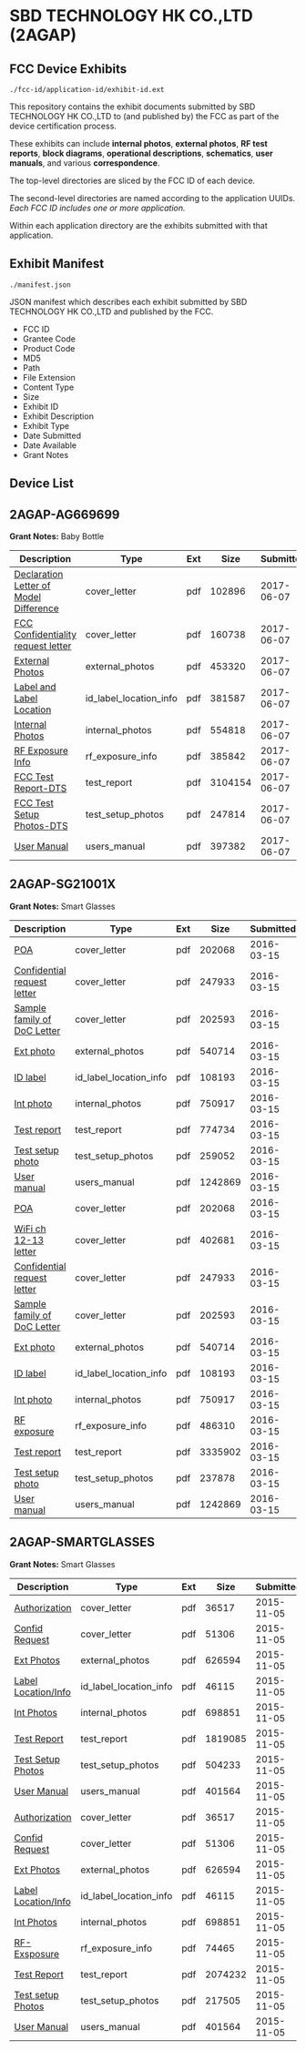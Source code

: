 # SBD TECHNOLOGY HK CO.,LTD (2AGAP)
## FCC Device Exhibits

```
./fcc-id/application-id/exhibit-id.ext
```

This repository contains the exhibit documents submitted by SBD TECHNOLOGY HK CO.,LTD to (and published by) the FCC as part of the device certification process.

These exhibits can include **internal photos**, **external photos**, **RF test reports**, **block diagrams**, **operational descriptions**, **schematics**, **user manuals**, and various **correspondence**.

The top-level directories are sliced by the FCC ID of each device.

The second-level directories are named according to the application UUIDs. *Each FCC ID includes one or more application.*

Within each application directory are the exhibits submitted with that application. 

## Exhibit Manifest

```
./manifest.json
```

JSON manifest which describes each exhibit submitted by SBD TECHNOLOGY HK CO.,LTD and published by the FCC.

- FCC ID
- Grantee Code
- Product Code
- MD5
- Path
- File Extension
- Content Type
- Size
- Exhibit ID
- Exhibit Description
- Exhibit Type
- Date Submitted
- Date Available
- Grant Notes

## Device List
## 2AGAP-AG669699
**Grant Notes:** Baby Bottle

| Description | Type | Ext | Size | Submitted | Available |
| ----------- | ---- | --- | ---- | --------- | --------- |
| [Declaration Letter of Model Difference](2AGAP-AG669699/c3d2361a4f70b41c2402572746eaa277/3417539.pdf) | cover_letter | pdf | 102896 | 2017-06-07 | 2017-06-08 |
| [FCC Confidentiality request letter](2AGAP-AG669699/c3d2361a4f70b41c2402572746eaa277/3417541.pdf) | cover_letter | pdf | 160738 | 2017-06-07 | 2017-06-08 |
| [External Photos](2AGAP-AG669699/c3d2361a4f70b41c2402572746eaa277/3417540.pdf) | external_photos | pdf | 453320 | 2017-06-07 | 2017-06-08 |
| [Label and Label Location](2AGAP-AG669699/c3d2361a4f70b41c2402572746eaa277/3417545.pdf) | id_label_location_info | pdf | 381587 | 2017-06-07 | 2017-06-08 |
| [Internal Photos](2AGAP-AG669699/c3d2361a4f70b41c2402572746eaa277/3417544.pdf) | internal_photos | pdf | 554818 | 2017-06-07 | 2017-06-08 |
| [RF Exposure Info](2AGAP-AG669699/c3d2361a4f70b41c2402572746eaa277/3417547.pdf) | rf_exposure_info | pdf | 385842 | 2017-06-07 | 2017-06-08 |
| [FCC Test Report-DTS](2AGAP-AG669699/c3d2361a4f70b41c2402572746eaa277/3417542.pdf) | test_report | pdf | 3104154 | 2017-06-07 | 2017-06-08 |
| [FCC Test Setup Photos-DTS](2AGAP-AG669699/c3d2361a4f70b41c2402572746eaa277/3417543.pdf) | test_setup_photos | pdf | 247814 | 2017-06-07 | 2017-06-08 |
| [User Manual](2AGAP-AG669699/c3d2361a4f70b41c2402572746eaa277/3417549.pdf) | users_manual | pdf | 397382 | 2017-06-07 | 2017-06-08 |
## 2AGAP-SG21001X
**Grant Notes:** Smart Glasses

| Description | Type | Ext | Size | Submitted | Available |
| ----------- | ---- | --- | ---- | --------- | --------- |
| [POA](2AGAP-SG21001X/c90a48f5d8fcc9af82525049e964f703/2930953.pdf) | cover_letter | pdf | 202068 | 2016-03-15 | 2016-03-16 |
| [Confidential request letter](2AGAP-SG21001X/c90a48f5d8fcc9af82525049e964f703/2930973.pdf) | cover_letter | pdf | 247933 | 2016-03-15 | 2016-03-16 |
| [Sample family of DoC Letter](2AGAP-SG21001X/c90a48f5d8fcc9af82525049e964f703/2930975.pdf) | cover_letter | pdf | 202593 | 2016-03-15 | 2016-03-16 |
| [Ext photo](2AGAP-SG21001X/c90a48f5d8fcc9af82525049e964f703/2930979.pdf) | external_photos | pdf | 540714 | 2016-03-15 | 2016-03-16 |
| [ID label](2AGAP-SG21001X/c90a48f5d8fcc9af82525049e964f703/2930981.pdf) | id_label_location_info | pdf | 108193 | 2016-03-15 | 2016-03-16 |
| [Int photo](2AGAP-SG21001X/c90a48f5d8fcc9af82525049e964f703/2930980.pdf) | internal_photos | pdf | 750917 | 2016-03-15 | 2016-03-16 |
| [Test report](2AGAP-SG21001X/c90a48f5d8fcc9af82525049e964f703/2930988.pdf) | test_report | pdf | 774734 | 2016-03-15 | 2016-03-16 |
| [Test setup photo](2AGAP-SG21001X/c90a48f5d8fcc9af82525049e964f703/2930989.pdf) | test_setup_photos | pdf | 259052 | 2016-03-15 | 2016-03-16 |
| [User manual](2AGAP-SG21001X/c90a48f5d8fcc9af82525049e964f703/2930993.pdf) | users_manual | pdf | 1242869 | 2016-03-15 | 2016-03-16 |
| [POA](2AGAP-SG21001X/6e237b3e11e8a8195b1b667f530a4fc2/2930953.pdf) | cover_letter | pdf | 202068 | 2016-03-15 | 2016-03-16 |
| [WiFi ch 12-13 letter](2AGAP-SG21001X/6e237b3e11e8a8195b1b667f530a4fc2/2930955.pdf) | cover_letter | pdf | 402681 | 2016-03-15 | 2016-03-16 |
| [Confidential request letter](2AGAP-SG21001X/6e237b3e11e8a8195b1b667f530a4fc2/2930973.pdf) | cover_letter | pdf | 247933 | 2016-03-15 | 2016-03-16 |
| [Sample family of DoC Letter](2AGAP-SG21001X/6e237b3e11e8a8195b1b667f530a4fc2/2930975.pdf) | cover_letter | pdf | 202593 | 2016-03-15 | 2016-03-16 |
| [Ext photo](2AGAP-SG21001X/6e237b3e11e8a8195b1b667f530a4fc2/2930979.pdf) | external_photos | pdf | 540714 | 2016-03-15 | 2016-03-16 |
| [ID label](2AGAP-SG21001X/6e237b3e11e8a8195b1b667f530a4fc2/2930981.pdf) | id_label_location_info | pdf | 108193 | 2016-03-15 | 2016-03-16 |
| [Int photo](2AGAP-SG21001X/6e237b3e11e8a8195b1b667f530a4fc2/2930980.pdf) | internal_photos | pdf | 750917 | 2016-03-15 | 2016-03-16 |
| [RF exposure](2AGAP-SG21001X/6e237b3e11e8a8195b1b667f530a4fc2/2930976.pdf) | rf_exposure_info | pdf | 486310 | 2016-03-15 | 2016-03-16 |
| [Test report](2AGAP-SG21001X/6e237b3e11e8a8195b1b667f530a4fc2/2930977.pdf) | test_report | pdf | 3335902 | 2016-03-15 | 2016-03-16 |
| [Test setup photo](2AGAP-SG21001X/6e237b3e11e8a8195b1b667f530a4fc2/2930978.pdf) | test_setup_photos | pdf | 237878 | 2016-03-15 | 2016-03-16 |
| [User manual](2AGAP-SG21001X/6e237b3e11e8a8195b1b667f530a4fc2/2930993.pdf) | users_manual | pdf | 1242869 | 2016-03-15 | 2016-03-16 |
## 2AGAP-SMARTGLASSES
**Grant Notes:** Smart Glasses

| Description | Type | Ext | Size | Submitted | Available |
| ----------- | ---- | --- | ---- | --------- | --------- |
| [Authorization](2AGAP-SMARTGLASSES/1f6bc18ef1b468395468157fdceb51e2/2803989.pdf) | cover_letter | pdf | 36517 | 2015-11-05 | 2015-11-05 |
| [Confid Request](2AGAP-SMARTGLASSES/1f6bc18ef1b468395468157fdceb51e2/2803990.pdf) | cover_letter | pdf | 51306 | 2015-11-05 | 2015-11-05 |
| [Ext Photos](2AGAP-SMARTGLASSES/1f6bc18ef1b468395468157fdceb51e2/2803991.pdf) | external_photos | pdf | 626594 | 2015-11-05 | 2015-11-05 |
| [Label Location/Info](2AGAP-SMARTGLASSES/1f6bc18ef1b468395468157fdceb51e2/2803993.pdf) | id_label_location_info | pdf | 46115 | 2015-11-05 | 2015-11-05 |
| [Int Photos](2AGAP-SMARTGLASSES/1f6bc18ef1b468395468157fdceb51e2/2803992.pdf) | internal_photos | pdf | 698851 | 2015-11-05 | 2015-11-05 |
| [Test Report](2AGAP-SMARTGLASSES/1f6bc18ef1b468395468157fdceb51e2/2804008.pdf) | test_report | pdf | 1819085 | 2015-11-05 | 2015-11-05 |
| [Test Setup Photos](2AGAP-SMARTGLASSES/1f6bc18ef1b468395468157fdceb51e2/2804006.pdf) | test_setup_photos | pdf | 504233 | 2015-11-05 | 2015-11-05 |
| [User Manual](2AGAP-SMARTGLASSES/1f6bc18ef1b468395468157fdceb51e2/2803995.pdf) | users_manual | pdf | 401564 | 2015-11-05 | 2015-11-05 |
| [Authorization](2AGAP-SMARTGLASSES/e34c75f40f6b865137f7807ca6384315/2803989.pdf) | cover_letter | pdf | 36517 | 2015-11-05 | 2015-11-05 |
| [Confid Request](2AGAP-SMARTGLASSES/e34c75f40f6b865137f7807ca6384315/2803990.pdf) | cover_letter | pdf | 51306 | 2015-11-05 | 2015-11-05 |
| [Ext Photos](2AGAP-SMARTGLASSES/e34c75f40f6b865137f7807ca6384315/2803991.pdf) | external_photos | pdf | 626594 | 2015-11-05 | 2015-11-05 |
| [Label Location/Info](2AGAP-SMARTGLASSES/e34c75f40f6b865137f7807ca6384315/2803993.pdf) | id_label_location_info | pdf | 46115 | 2015-11-05 | 2015-11-05 |
| [Int Photos](2AGAP-SMARTGLASSES/e34c75f40f6b865137f7807ca6384315/2803992.pdf) | internal_photos | pdf | 698851 | 2015-11-05 | 2015-11-05 |
| [RF-Exsposure](2AGAP-SMARTGLASSES/e34c75f40f6b865137f7807ca6384315/2803996.pdf) | rf_exposure_info | pdf | 74465 | 2015-11-05 | 2015-11-05 |
| [Test Report](2AGAP-SMARTGLASSES/e34c75f40f6b865137f7807ca6384315/2803997.pdf) | test_report | pdf | 2074232 | 2015-11-05 | 2015-11-05 |
| [Test setup Photos](2AGAP-SMARTGLASSES/e34c75f40f6b865137f7807ca6384315/2803994.pdf) | test_setup_photos | pdf | 217505 | 2015-11-05 | 2015-11-05 |
| [User Manual](2AGAP-SMARTGLASSES/e34c75f40f6b865137f7807ca6384315/2803995.pdf) | users_manual | pdf | 401564 | 2015-11-05 | 2015-11-05 |
